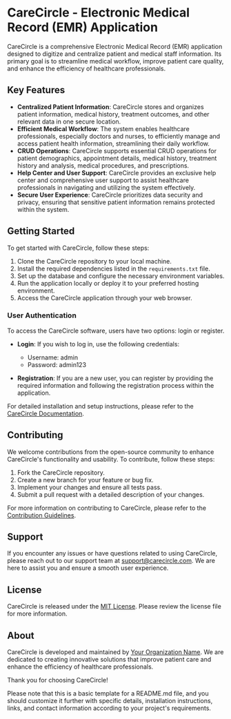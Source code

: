 # CareCircle - Electronic Medical Record (EMR) Application

CareCircle is a comprehensive Electronic Medical Record (EMR) application designed to digitize and centralize patient and medical staff information. Its primary goal is to streamline medical workflow, improve patient care quality, and enhance the efficiency of healthcare professionals.

## Key Features

- **Centralized Patient Information**: CareCircle stores and organizes patient information, medical history, treatment outcomes, and other relevant data in one secure location.
- **Efficient Medical Workflow**: The system enables healthcare professionals, especially doctors and nurses, to efficiently manage and access patient health information, streamlining their daily workflow.
- **CRUD Operations**: CareCircle supports essential CRUD operations for patient demographics, appointment details, medical history, treatment history and analysis, medical procedures, and prescriptions.
- **Help Center and User Support**: CareCircle provides an exclusive help center and comprehensive user support to assist healthcare professionals in navigating and utilizing the system effectively.
- **Secure User Experience**: CareCircle prioritizes data security and privacy, ensuring that sensitive patient information remains protected within the system.

## Getting Started

To get started with CareCircle, follow these steps:

1. Clone the CareCircle repository to your local machine.
2. Install the required dependencies listed in the `requirements.txt` file.
3. Set up the database and configure the necessary environment variables.
4. Run the application locally or deploy it to your preferred hosting environment.
5. Access the CareCircle application through your web browser.

### User Authentication

To access the CareCircle software, users have two options: login or register. 

- **Login**: If you wish to log in, use the following credentials:
  - Username: admin
  - Password: admin123

- **Registration**: If you are a new user, you can register by providing the required information and following the registration process within the application.

For detailed installation and setup instructions, please refer to the [CareCircle Documentation](link-to-documentation).

## Contributing

We welcome contributions from the open-source community to enhance CareCircle's functionality and usability. To contribute, follow these steps:

1. Fork the CareCircle repository.
2. Create a new branch for your feature or bug fix.
3. Implement your changes and ensure all tests pass.
4. Submit a pull request with a detailed description of your changes.

For more information on contributing to CareCircle, please refer to the [Contribution Guidelines](link-to-contribution-guidelines).

## Support

If you encounter any issues or have questions related to using CareCircle, please reach out to our support team at support@carecircle.com. We are here to assist you and ensure a smooth user experience.

## License

CareCircle is released under the [MIT License](link-to-license). Please review the license file for more information.

## About

CareCircle is developed and maintained by [Your Organization Name](your-organization-website). We are dedicated to creating innovative solutions that improve patient care and enhance the efficiency of healthcare professionals.

Thank you for choosing CareCircle!

Please note that this is a basic template for a README.md file, and you should customize it further with specific details, installation instructions, links, and contact information according to your project's requirements.
